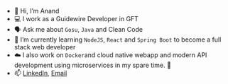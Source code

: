 - 👋 Hi, I’m Anand
- 💻 I work as a Guidewire Developer in GFT 
- 🗣️ Ask me about `Gosu`, `Java` and Clean Code
- 🌱 I’m currently learning `NodeJS`, `React` and `Spring Boot` to become a full stack web developer
- ☁️ I also work on `Docker`and cloud native webapp and modern API development using microservices in my spare time. 🚀  
- 📫 [LinkedIn](https://www.linkedin.com/in/anandathinarayanan), [Email](mailto:anand.a8807@gmail.com)

<!---
AnandAthi/AnandAthi is a ✨ special ✨ repository because its `README.md` (this file) appears on your GitHub profile.
You can click the Preview link to take a look at your changes.
--->

